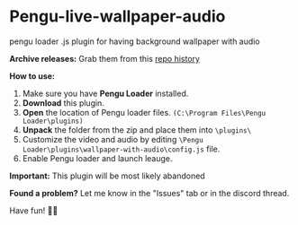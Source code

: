# Pengu-live-wallpaper-audio
pengu loader .js plugin for having background wallpaper with audio

**Archive releases:**
Grab them from this [repo history](https://github.com/hugo3125soko312/Pengu-live-wallpaper-audio/commits/main/wallpaper-with-audio)

**How to use:**

1.  Make sure you have **Pengu Loader** installed.
2.  **Download** this plugin.
4.  **Open** the location of Pengu loader files. `(C:\Program Files\Pengu Loader\plugins)`
5.  **Unpack** the folder from the zip and place them into `\plugins\`
6.  Customize the video and audio by editing `\Pengu Loader\plugins\wallpaper-with-audio\config.js` file.
7.  Enable Pengu loader and launch leauge.

**Important:** This plugin will be most likely abandoned

**Found a problem?** Let me know in the "Issues" tab or in the discord thread.

Have fun! 🤠🎶
